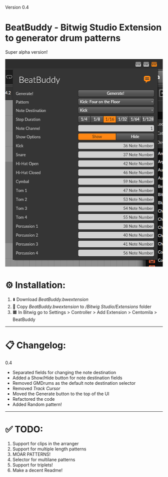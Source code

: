 Version 0.4

# BeatBuddy - Bitwig Studio Extension to generator drum patterns

Super alpha version!

![alt text](image.png)

# ⚙️ Installation:

1. ⬇️ Download _BeatBuddy.bwextension_
2. 📂 Copy _BeatBuddy.bwextension_ to _/Bitwig Studio/Extensions_ folder
3. 🟧 In Bitwig go to Settings > Controller > Add Extension > Centomila > BeatBuddy

---

# 📋 Changelog:

0.4
- Separated fields for changing the note destination  
- Added a Show/Hide button for note destination fields  
- Removed GMDrums as the default note destination selector  
- Removed _Track Cursor_  
- Moved the Generate button to the top of the UI  
- Refactored the code  
- Added Random pattern!

---

# ✅ TODO:

1. Support for clips in the arranger
2. Support for multiple length patterns
3. MOAR PATTERNS!
4. Selector for multilane patterns
5. Support for triplets!
6. Make a decent Readme!
